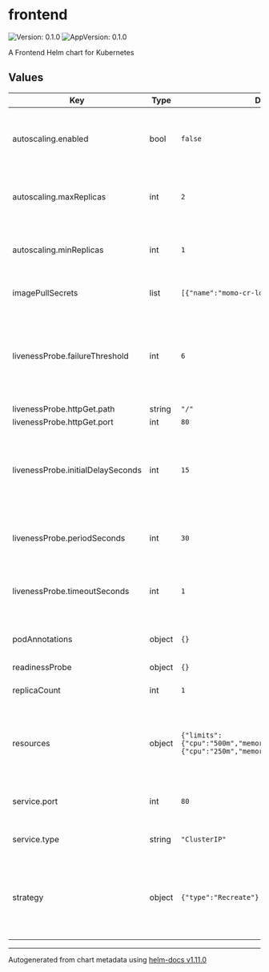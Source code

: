 # frontend

![Version: 0.1.0](https://img.shields.io/badge/Version-0.1.0-informational?style=flat-square) ![AppVersion: 0.1.0](https://img.shields.io/badge/AppVersion-0.1.0-informational?style=flat-square)

A Frontend Helm chart for Kubernetes

## Values

| Key | Type | Default | Description |
|-----|------|---------|-------------|
| autoscaling.enabled | bool | `false` | Enable Horizontal Pod Autoscaler for the repo server |
| autoscaling.maxReplicas | int | `2` | Maximum number of replicas for the repo server |
| autoscaling.minReplicas | int | `1` | Minimum number of replicas for the repo server |
| imagePullSecrets | list | `[{"name":"momo-cr-lockbox"}]` | Global image pull secrets |
| livenessProbe.failureThreshold | int | `6` | Minimum consecutive failures for the probe to be considered failed after having succeeded |
| livenessProbe.httpGet.path | string | `"/"` |  |
| livenessProbe.httpGet.port | int | `80` |  |
| livenessProbe.initialDelaySeconds | int | `15` | Number of seconds after the container has started before probe is initiated |
| livenessProbe.periodSeconds | int | `30` | How often (in seconds) to perform the probe |
| livenessProbe.timeoutSeconds | int | `1` | Number of seconds after which the probe times out |
| podAnnotations | object | `{}` | Pod Annotations for the deployment |
| readinessProbe | object | `{}` |  |
| replicaCount | int | `1` | The number of pods to run |
| resources | object | `{"limits":{"cpu":"500m","memory":"128Mi"},"requests":{"cpu":"250m","memory":"64Mi"}}` | Pod memory and cpu resource settings for the deployment |
| service.port | int | `80` | Kubernetes port where service is exposed |
| service.type | string | `"ClusterIP"` | Kubernetes service type |
| strategy | object | `{"type":"Recreate"}` | The deployment strategy to use to replace existing pods with new ones |

----------------------------------------------
Autogenerated from chart metadata using [helm-docs v1.11.0](https://github.com/norwoodj/helm-docs/releases/v1.11.0)

